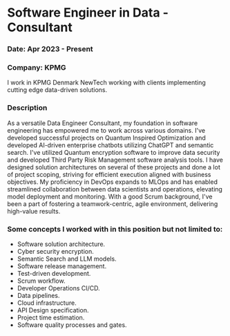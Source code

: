 # Software Engineer in Data - Consultant

### Date: Apr 2023 - Present

### Company: KPMG

I work in KPMG Denmark NewTech working with clients implementing cutting edge data-driven solutions.

### Description

As a versatile Data Engineer Consultant, my
foundation in software engineering has empowered
me to work across various domains. I've developed
successful projects on Quantum Inspired Optimization
and developed AI-driven enterprise chatbots utilizing
ChatGPT and semantic search. I've utilized Quantum
encryption software to improve data security and
developed Third Party Risk Management software
analysis tools. I have designed solution architectures
on several of these projects and done a lot of project
scoping, striving for efficient execution aligned with
business objectives. My proficiency in DevOps expands to MLOps and has
enabled streamlined collaboration between data
scientists and operations, elevating model deployment
and monitoring. With a good Scrum background, I've
been a part of fostering a teamwork-centric, agile
environment, delivering high-value results.

### Some concepts I worked with in this position but not limited to:

* Software solution architecture.
* Cyber security encryption.
* Semantic Search and LLM models.
* Software release management.
* Test-driven development.
* Scrum workflow.
* Developer Operations CI/CD.
* Data pipelines.
* Cloud infrastructure.
* API Design specification.
* Project time estimation.
* Software quality processes and gates.